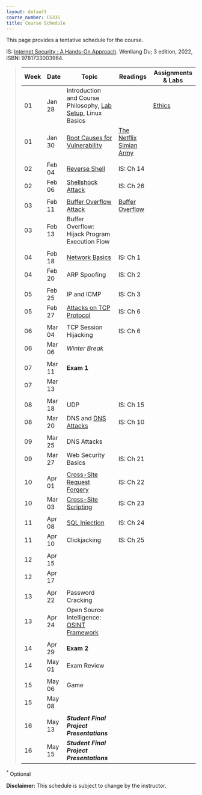 ```yaml
---
layout: default
course_number: CS335
title: Course Schedule
---
```


This page provides a tentative schedule for the course.

IS: <a href="https://ycp.textbookx.com/book/Internet-Security-A-HandsOn-Approach/9781733003964/?course_id=4643336">Internet Security : A Hands-On Approach</a>. Wenliang Du; 3 edition, 2022, ISBN: 9781733003964.

>  Week    | Date     | Topic        | Readings   | Assignments & Labs                                  
> -------- | -------- | ------------ | ---------- | -------------------------------------
> 01 | Jan 28 | Introduction and Course Philosophy, [Lab Setup](../labs/setup.html), Linux Basics | | [Ethics](../assignments/ethics.html)
> 01 | Jan 30 | [Root Causes for Vulnerability](../slides/01_Reason_Vulnerability.pdf) | [The Netflix Simian Army](https://netflixtechblog.com/the-netflix-simian-army-16e57fbab116)
> | | | |
> 02 | Feb 04 | [Reverse Shell](../slides/Reverse_Shell.pdf) | IS: Ch 14 |
> 02 | Feb 06 | [Shellshock Attack](../slides/Shellshock.pdf) | IS: Ch 26 |
> | | | |
> 03 | Feb 11 | [Buffer Overflow Attack](../slides/Buffer_Overflow.pdf) | <a href="schedule\papers\buffer-overflow.pdf" target="_blank">Buffer Overflow</a> |
> 03 | Feb 13 | Buffer Overflow: Hijack Program Execution Flow | |
> | | | |
> 04 | Feb 18 | [Network Basics](../slides/Network_Basics.pdf) | IS: Ch 1 |
> 04 | Feb 20 | ARP Spoofing | IS: Ch 2 |
> | | | |
> 05 | Feb 25 | IP and ICMP | IS: Ch 3 |
> 05 | Feb 27 | [Attacks on TCP Protocol](../slides/TCP_Attack.pdf) | IS: Ch 6 |
> | | | |
> 06 | Mar 04 | TCP Session Hijacking | IS: Ch 6 |
> 06 | Mar 06 | _Winter Break_ | |
> | | | |
> 07 | Mar 11 | __Exam 1__
> 07 | Mar 13 | | | 
> | | | |
> 08 | Mar 18 | UDP | IS: Ch 15 |
> 08 | Mar 20 | DNS and [DNS Attacks](../slides/DNS_Attacks.pdf) | IS: Ch 10 |
> | | | |
> 09 | Mar 25 | DNS Attacks | |
> 09 | Mar 27 | Web Security Basics | IS: Ch 21 |
> | | | |
> 10 | Apr 01 | [Cross-Site Request Forgery](../slides/10_Web_CSRF.pdf) | IS: Ch 22 |
> 10 | Mar 03 | [Cross-Site Scripting](../slides/11_Web_XSS.pdf) | IS: Ch 23 |
> | | | |
> 11 | Apr 08 | [SQL Injection](../slides/12_Web_SQL_Injection.pdf) | IS: Ch 24 |
> 11 | Apr 10 | Clickjacking  | IS: Ch 25 |
> | | | |
> 12 | Apr 15 | | |
> 12 | Apr 17 | | |
> | | | |
> 13 | Apr 22 | Password Cracking | |
> 13 | Apr 24 | Open Source Intelligence: <a href="https://osintframework.com/" target="_blank">OSINT Framework</a> | |
> | | | |
> 14 | Apr 29 | __Exam 2__ | |
> 14 | May 01 | Exam Review | |
> | | | |
> 15 | May 06 | Game | |
> 15 | May 08 | | |
> | | | |
> 16 | May 13 | *__Student Final Project Presentations__* | | 
> 16 | May 15 | *__Student Final Project Presentations__* | |

<sup>*</sup> Optional 

**Disclaimer:** This schedule is subject to change by the instructor.
